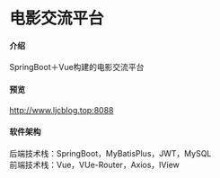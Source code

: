# 电影交流平台

#### 介绍
SpringBoot＋Vue构建的电影交流平台

#### 预览
http://www.ljcblog.top:8088

#### 软件架构
后端技术栈：SpringBoot，MyBatisPlus，JWT，MySQL  
前端技术栈：Vue，VUe-Router，Axios，IView

